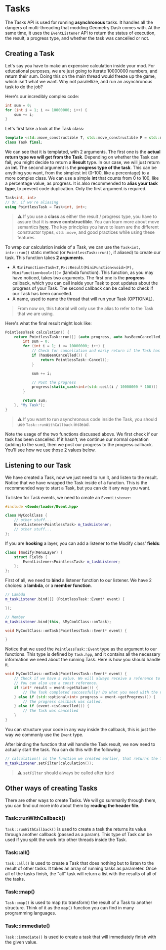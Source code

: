 # Tasks

The Tasks API is used for running **asynchronous** tasks. It handles all the dangers of multi-threading that modding Geometry Dash comes with. At the same time, it uses the `EventListener` API to return the status of execution, the result, a progress type, and whether the task was cancelled or not.

## Creating a Task

Let's say you have to make an expensive calculation inside your mod. For educational purposes, we are just going to iterate 10000000 numbers, and return their sum. Doing this on the main thread would freeze up the game, which isn't what we want. Why not paralellize, and run an asynchronous task to do the job?

Here's our incredibly complex code:

```c++
int sum = 0;
for (int i = 1; i <= 10000000; i++) {
    sum += i;
}
```

Let's first take a look at the Task class:

```c++
template <std::move_constructible T, std::move_constructible P = std::monostate>
class Task final;
```

We can see that it is templated, with 2 arguments. The first one is the **actual return type we will get from the Task**. Depending on whether the Task can fail, you might decide to return a **Result** type. In our case, we will just return an **int**. The second argument is the **progress type of the task**. This can be anything you want, from the simplest int (0-100, like a percentage) to a more complex class. We can use a simple **int** that counts from 0 to 100, like a percentage value, as progress. It is also recommended to **alias your task type**, to prevent code duplication. Only the first argument is required.

```c++
Task<int, int>
// Or, if we're aliasing
using PointlessTask = Task<int, int>;
```

> :warning: If you use a **class** as either the result / progress type, you have to assure that it is **move contstructible**. You can learn more about move semantics [here](https://www.learncpp.com/cpp-tutorial/introduction-to-smart-pointers-move-semantics/). The key principles you have to learn are the different constructor types, `std::move`, and good practices while using these features.

To wrap our calculation inside of a Task, we can use the `Task<int, int>::run()` static method (or `PointlessTask::run()`, if aliased) to create our task. This function takes **2 arguments**.
 - A `MiniFunction<Task<T,P>::Result(MiniFunction<void>(P), MiniFunction<bool>())>` (lambda function). This function, as you may have noticed, takes two arguments. The first one is the **progress** callback, which you can call inside your Task to post updates about the progress of your Task. The second callback can be called to check if our Task has been cancelled.
 - A name, used to name the thread that will run your Task (OPTIONAL).

> From now on, this tutorial will only use the alias to refer to the Task that we are using.

Here's what the final result might look like:

```c++
PointlessTask calculation() {
    return PointlessTask::run([] (auto progress, auto hasBeenCancelled) ->  {
        int sum = 0;
        for (int i = 1; i <= 10000000; i++) {
            // Check for cancellation and early return if the Task has been cancelled.
            if (hasBeenCancelled()) {
                return PointlessTask::Cancel();
            }

            sum += i;

            // Post the progress
            progress(static_cast<int>(std::ceil(i / 10000000 * 100)))
        }

        return sum;
    }, "My Task");
}
```

> :warning: If you want to run asynchronous code inside the Task, you should use `Task::runWithCallback` instead.

Note the usage of the two functions discussed above. We first check if our task has been cancelled. If it hasn't, we continue our normal operation (adding to the sum), then we post our progress to the progress callback. You'll see how we use those 2 values below.

## Listening to our Task

We have created a Task, now we just need to run it, and listen to the result. Notice that we have wrapped the Task inside of a function. This is the recommended way to start a Task, but you can do it any way you want.

To listen for Task events, we need to create an `EventListener`:

```c++
#include <Geode/loader/Event.hpp>

class MyCoolClass {
    // other stuff...
    EventListener<PointlessTask> m_taskListener;
    // other stuff...
};
```

If you are **hooking** a layer, you can add a listener to the Modify class' **fields**:

```c++
class $modify(MenuLayer) {
    struct Fields {
        EventListener<PointlessTask> m_taskListener;
    };
};
```

First of all, we need to **bind** a listener function to our listener. We have 2 choices: a **lambda**, or a **member function**.

```c++
// Lambda
m_taskListener.bind([] (PointlessTask::Event* event) {

});

// Member
m_taskListener.bind(this, &MyCoolClass::onTask);

void MyCoolClass::onTask(PointlessTask::Event* event) {

}
```

Notice that we used the `PointlessTask::Event` type as the argument to our functions. This type is defined by `Task.hpp`, and it contains all the necessary information we need about the running Task. Here is how you should handle it.

```c++
void MyCoolClass::onTask(PointlessTask::Event* event) {
    // Check if we have a value. We will always receive a reference to the result.
    // You can also use a const reference.
    if (int* result = event->getValue()) {
        // The Task completed successfully! Do what you need with the value.
    } else if (std::optional<int> progress = event->getProgress()) {
        // The progress callback was called.
    } else if (event->isCancelled()) {
        // The Task was cancelled
    }
}
```

You can structure your code in any way inside the callback, this is just the way we commonly use the `Event` type.

After binding the function that will handle the Task result, we now need to actually start the task. You can do this with the following:

```c++
// calculation() is the function we created earlier, that returns the Task.
m_taskListener.setFilter(calculation());
```

> :warning: `setFilter` should always be called after `bind`

## Other ways of creating Tasks

There are other ways to create Tasks. We will go summarily through them, you can find out more info about them by **reading the header file**.

### Task::runWithCallback()

`Task::runWithCallback()` is used to create a task the returns its value through another callback (passed as a param). This type of Task can be used if you split the work into other threads inside the Task.

### Task::all()

`Task::all()` is used to create a Task that does nothing but to listen to the result of other tasks. It takes an array of running tasks as parameter. Once all of the tasks finish, the "all" task will return a list with the results of all of the tasks.

### Task::map()

`Task::map()` is used to map (to transform) the result of a Task to another structure. Think of it as the `map()` function you can find in many programming languages.

### Task::immediate()

`Task::immediate()` is used to create a task that will immediately finish with the given value.